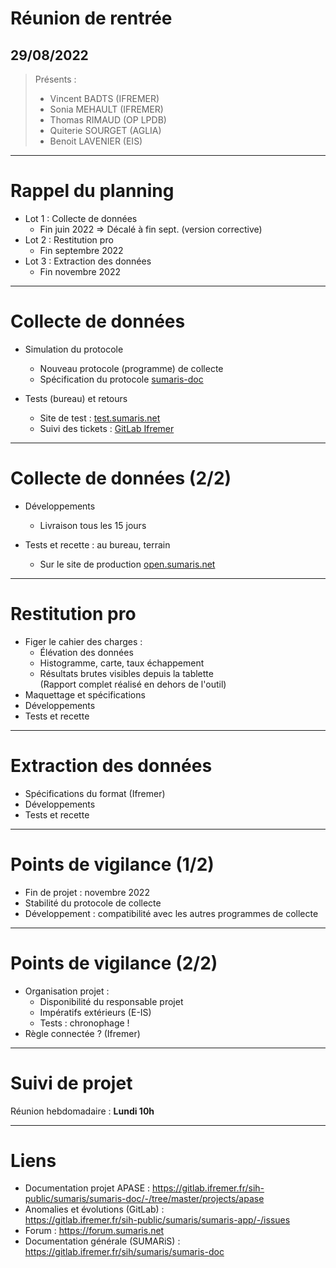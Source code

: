 # Réunion de rentrée
## 29/08/2022

> Présents :
> 
> - Vincent BADTS (IFREMER)
> - Sonia MEHAULT (IFREMER)
> - Thomas RIMAUD (OP LPDB)
> - Quiterie SOURGET (AGLIA)
> - Benoit LAVENIER (EIS)

---
# Rappel du planning

- Lot 1 : Collecte de données
  * Fin juin 2022 => Décalé à fin sept. (version corrective)
- Lot 2 : Restitution pro
  * Fin septembre 2022
- Lot 3 : Extraction des données
  * Fin novembre 2022

---

# Collecte de données

- Simulation du protocole
  * Nouveau protocole (programme) de collecte
  * Spécification du protocole [sumaris-doc](https://gitlab.ifremer.fr/sih-public/sumaris/sumaris-doc)

- Tests (bureau) et retours
  * Site de test : [test.sumaris.net](https://test.sumaris.net)
  * Suivi des tickets : [GitLab Ifremer](https://gitlab.ifremer.fr/sih-public/sumaris/sumaris-app/-/issues)

---

# Collecte de données (2/2)

- Développements
  * Livraison tous les 15 jours

- Tests et recette : au bureau, terrain
  * Sur le site de production [open.sumaris.net](https://open.sumaris.net)

---

# Restitution pro

- Figer le cahier des charges :
  * Élévation des données
  * Histogramme, carte, taux échappement
  * Résultats brutes visibles depuis la tablette<br/>
    (Rapport complet réalisé en dehors de l'outil)
- Maquettage et spécifications
- Développements
- Tests et recette

---

# Extraction des données

- Spécifications du format (Ifremer)
- Développements
- Tests et recette

---

# Points de vigilance (1/2)

- Fin de projet : novembre 2022
- Stabilité du protocole de collecte
- Développement : compatibilité avec les autres programmes de collecte

---

# Points de vigilance (2/2)

- Organisation projet :
  * Disponibilité du responsable projet
  * Impératifs extérieurs (E-IS)
  * Tests : chronophage !
- Règle connectée ? (Ifremer)

---

# Suivi de projet

Réunion hebdomadaire : <b>Lundi 10h</b>

---

# Liens

- Documentation projet APASE : https://gitlab.ifremer.fr/sih-public/sumaris/sumaris-doc/-/tree/master/projects/apase
- Anomalies et évolutions (GitLab) :<br/>
https://gitlab.ifremer.fr/sih-public/sumaris/sumaris-app/-/issues
- Forum : https://forum.sumaris.net
- Documentation générale (SUMARiS) : https://gitlab.ifremer.fr/sih/sumaris/sumaris-doc
